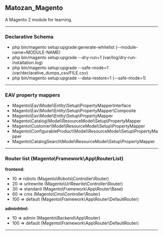 ## Matozan_Magento

A Magento 2 module for learning.

---

### Declarative Schema
- php bin/magento setup:upgrade:generate-whitelist (--module-name=MODULE-NAME)
- php bin/magento setup:upgrade --dry-run=1 (var/log/dry-run-installation.log)
- php bin/magento setup:upgrade --safe-mode=1 (var/declarative_dumps_csv/FILE.csv)
- php bin/magento setup:upgrade --data-restore=1 (--safe-mode=1)

---

### EAV property mappers
- Magento\Eav\Model\Entity\Setup\PropertyMapperInterface
- Magento\Eav\Model\Entity\Setup\PropertyMapper\Composite
- Magento\Eav\Model\Entity\Setup\PropertyMapper
- Magento\Catalog\Model\ResourceModel\Setup\PropertyMapper
- Magento\Customer\Model\ResourceModel\Setup\PropertyMapper
- Magento\ConfigurableProduct\Model\ResourceModel\Setup\PropertyMapper
- Magento\CatalogSearch\Model\ResourceModel\Setup\PropertyMapper

---

### Router list (Magento\Framework\App\RouterList)

**frontend:** 
- 10 => robots (Magento\Robots\Controller\Router)
- 20 => urlrewrite (Magento\UrlRewrite\Controller\Router)
- 30 => standard (Magento\Framework\App\Router\Base)
- 60 => cms (Magento\Cms\Controller\Router)
- 100 => default (Magento\Framework\App\Router\DefaultRouter)

**adminhtml:**
- 10 => admin (Magento\Backend\App\Router)
- 100 => default (Magento\Framework\App\Router\DefaultRouter)

---
